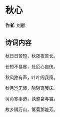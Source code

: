 # 秋心

**作者**: 刘黻

## 诗词内容

秋日日苦短，秋夜夜苦长。

长短不易晷，处厄心自伤。

秋风独有声，叶叶闯我窗。

秋月岂无情，隙隙窥我床。

苒苒寒事迫，孰整衾与裳。

故乡隔万山，篱菊那能芳。

